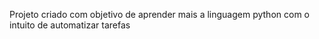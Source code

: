 Projeto criado com objetivo de aprender mais a linguagem python com o intuito de automatizar tarefas
